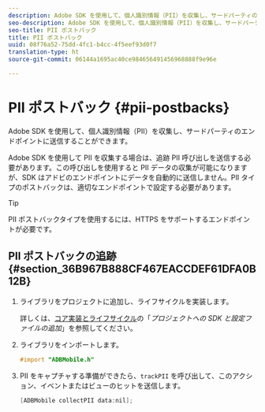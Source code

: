 ```yaml
---
description: Adobe SDK を使用して、個人識別情報（PII）を収集し、サードパーティのエンドポイントに送信することができます。
seo-description: Adobe SDK を使用して、個人識別情報（PII）を収集し、サードパーティのエンドポイントに送信することができます。
seo-title: PII ポストバック
title: PII ポストバック
uuid: 08f76a52-75dd-4fc1-b4cc-4f5eef93d0f7
translation-type: ht
source-git-commit: 06144a1695ac40ce984656491456968888f9e96e

---
```



# PII ポストバック {#pii-postbacks}

Adobe SDK を使用して、個人識別情報（PII）を収集し、サードパーティのエンドポイントに送信することができます。

Adobe SDK を使用して PII を収集する場合は、追跡 PII 呼び出しを送信する必要があります。この呼び出しを使用すると PII データの収集が可能になりますが、SDK はアドビのエンドポイントにデータを自動的に送信しません。PII タイプのポストバックは、適切なエンドポイントで設定する必要があります。

>[!TIP]
>
>PII ポストバックタイプを使用するには、HTTPS をサポートするエンドポイントが必要です。

## PII ポストバックの追跡 {#section_36B967B888CF467EACCDEF61DFA0B12B}

1. ライブラリをプロジェクトに追加し、ライフサイクルを実装します。

   詳しくは、[コア実装とライフサイクル](/help/ios/getting-started/dev-qs.md)の「*プロジェクトへの SDK と設定ファイルの追加*」を参照してください。
1. ライブラリをインポートします。

   ```objective-c
   #import "ADBMobile.h"
   ```

1. PII をキャプチャする準備ができたら、`trackPII` を呼び出して、このアクション、イベントまたはビューのヒットを送信します。

   ```objective-c
   [ADBMobile collectPII data:nil];
   ```


